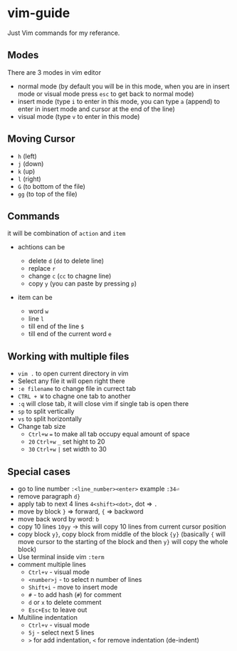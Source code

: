 # vim-guide
Just Vim commands for my referance.


## Modes

There are 3 modes in vim editor

* normal mode (by default you will be in this mode, when you are in insert mode or visual mode press `esc` to get back to normal mode)
* insert mode (type `i` to enter in this mode, you can type `a` (append) to enter in insert mode and cursor at the end of the line)
* visual mode (type `v` to enter in this mode)

## Moving Cursor

* `h` (left)
* `j` (down)
* `k` (up)
* `l` (right)
* `G` (to bottom of the file)
* `gg` (to top of the file)

## Commands

it will be combination of `action` and `item`

* achtions can be
  - delete `d` (`dd` to delete line)
  - replace `r`
  - change `c` (`cc` to chagne line)
  - copy `y` (you can paste by pressing `p`)

* item can be 
  - word `w`
  - line `l`
  - till end of the line `$`
  - till end of the current word `e`

## Working with multiple files

* `vim .` to open current directory in vim
* Select any file it will open right there
* `:e filename` to change file in currect tab
* `CTRL + W` to chagne one tab to another
* `:q` will close tab, it will close vim if single tab is open there
* `sp` to split vertically
* `vs` to split horizontally
* Change tab size
  - `Ctrl+w` `=` to make all tab occupy equal amount of space
  - `20` `Ctrl+w` `_` set hight to 20
  - `30` `Ctrl+w` `|` set width to 30


## Special cases

* go to line number `:<line_number><enter>` example `:34⏎`
* remove paragraph `d}`
* apply tab to next 4 lines `4<shift><dot>`, dot => `.`
* move by block `}` => forward, `{` => backword
* move back word by word: `b`
* copy 10 lines `10yy` -> this will copy 10 lines from current cursor position
* copy block `y}`, copy block from middle of the block `{y}` (basically `{` will move cursor to the starting of the block and then `y}` will copy the whole block)
* Use terminal inside vim `:term`
* comment multiple lines
  - `Ctrl+v` - visual mode
  - `<number>j` - to select n number of lines 
  - `Shift+i` - move to insert mode
  - `#` - to add hash (`#`) for comment
  - `d` or `x` to delete comment
  - `Esc+Esc` to leave out
* Multiline indentation
  - `Ctrl+v` - visual mode
  - `5j` - select next 5 lines
  - `>` for add indentation, `<` for remove indentation (de-indent)
